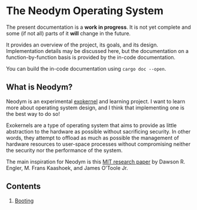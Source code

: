 # The Neodym Operating System

The present documentation is a **work in progress**. It is not yet complete and some (if not all)
parts of it **will** change in the future.

It provides an overview of the project, its goals, and its design. Implementation details may be
discussed here, but the documentation on a function-by-function basis is provided by the in-code
documentation.

You can build the in-code documentation using `cargo doc --open`.

## What is Neodym?

Neodym is an experimental [exokernel](https://en.wikipedia.org/wiki/Exokernel) and learning
project. I want to learn more about operating system design, and I think that implementing one
is the best way to do so!

Exokernels are a type of operating system that aims to provide as little abstraction to the
hardware as possible without sacrificing security. In other words, they attempt to offload as much
as possible the management of hardware resources to user-space processes without compromising
neither the security nor the performance of the system.

The main inspiration for Neodym is this
[MIT research paper](https://pdos.csail.mit.edu/6.828/2008/readings/engler95exokernel.pdf) by
Dawson R. Engler, M. Frans Kaashoek, and James O'Toole Jr.

## Contents

1. [Booting](booting.md)
